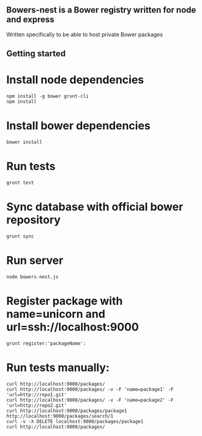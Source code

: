 ## Bowers-nest is a Bower registry written for node and express

Written specifically to be able to host private Bower packages

## Getting started
# Install node dependencies

    npm install -g bower grunt-cli
    npm install

# Install bower dependencies

    bower install

# Run tests

    grunt test

# Sync database with official bower repository

    grunt sync

# Run server

    node bowers-nest.js

# Register package with name=unicorn and url=ssh://localhost:9000

    grunt register:'packageName':

# Run tests manually:

    curl http://localhost:9000/packages/
    curl http://localhost:9000/packages/ -v -F 'name=package1' -F 'url=http://repo1.git'
    curl http://localhost:9000/packages/ -v -F 'name=package2' -F 'url=http://repo2.git'
    curl http://localhost:9000/packages/package1
    http://localhost:9000/packages/search/1
    curl -v -X DELETE localhost:9000/packages/package1
    curl http://localhost:9000/packages/
